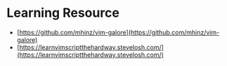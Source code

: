 # Learning Resource

- [https://github.com/mhinz/vim-galore](https://github.com/mhinz/vim-galore)
- [https://learnvimscriptthehardway.stevelosh.com/](https://learnvimscriptthehardway.stevelosh.com/)
